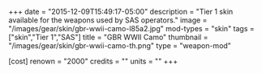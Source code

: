 +++
date = "2015-12-09T15:49:17-05:00"
description = "Tier 1 skin available for the weapons used by SAS operators."
image = "/images/gear/skin/gbr-wwii-camo-l85a2.jpg"
mod-types = "skin"
tags = ["skin","Tier 1","SAS"]
title = "GBR WWII Camo"
thumbnail = "/images/gear/skin/gbr-wwii-camo-th.png"
type = "weapon-mod"

[cost]
  renown = "2000"
  credits = ""
  units = ""
+++
